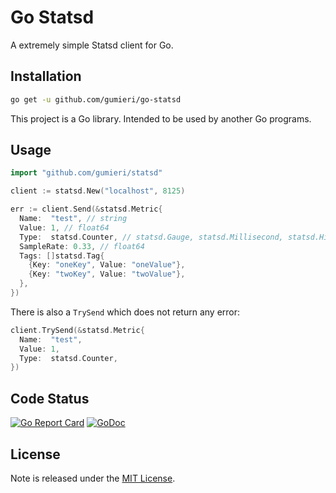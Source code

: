 # Go Statsd

A extremely simple Statsd client for Go.

## Installation

```bash
go get -u github.com/gumieri/go-statsd
```

This project is a Go library. Intended to be used by another Go programs.

## Usage

```go
import "github.com/gumieri/statsd"

client := statsd.New("localhost", 8125)

err := client.Send(&statsd.Metric{
  Name:  "test", // string
  Value: 1, // float64
  Type:  statsd.Counter, // statsd.Gauge, statsd.Millisecond, statsd.Histogram or statsd.Set
  SampleRate: 0.33, // float64
  Tags: []statsd.Tag{
    {Key: "oneKey", Value: "oneValue"},
    {Key: "twoKey", Value: "twoValue"},
  },
})
```

There is also a `TrySend` which does not return any error:

```go
client.TrySend(&statsd.Metric{
  Name:  "test",
  Value: 1,
  Type:  statsd.Counter,
})
```

## Code Status

[![Go Report Card](https://goreportcard.com/badge/github.com/gumieri/go-statsd)](https://goreportcard.com/report/github.com/gumieri/go-statsd)
[![GoDoc](https://godoc.org/github.com/gumieri/go-statsd?status.svg)](https://godoc.org/github.com/gumieri/go-statsd)

## License

Note is released under the [MIT License](http://www.opensource.org/licenses/MIT).

